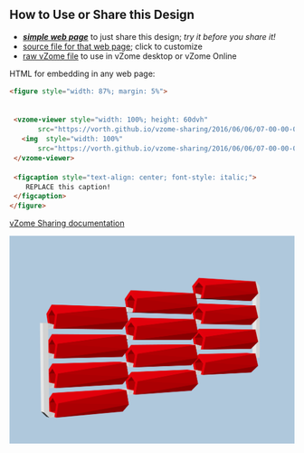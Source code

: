 
## How to Use or Share this Design

 - [***simple web page***](<https://vorth.github.io/vzome-sharing/2016/06/06/07-00-00-000Z-red-12-bobs-sprued/>) to just share this design; *try it before you share it!*
 - [source file for that web page](<https://github.com/vorth/vzome-sharing/edit/main/2016/06/06/07-00-00-000Z-red-12-bobs-sprued/index.md>); click to customize
 - [raw vZome file](<https://raw.githubusercontent.com/vorth/vzome-sharing/main/2016/06/06/07-00-00-000Z-red-12-bobs-sprued/red-12-bobs-sprued.vZome>) to use in vZome desktop or vZome Online
 
 HTML for embedding in any web page:
 ```html
<figure style="width: 87%; margin: 5%">
  
  
  <vzome-viewer style="width: 100%; height: 60dvh" 
        src="https://vorth.github.io/vzome-sharing/2016/06/06/07-00-00-000Z-red-12-bobs-sprued/red-12-bobs-sprued.vZome" >
    <img  style="width: 100%"
        src="https://vorth.github.io/vzome-sharing/2016/06/06/07-00-00-000Z-red-12-bobs-sprued/red-12-bobs-sprued.png" >
  </vzome-viewer>

  <figcaption style="text-align: center; font-style: italic;">
     REPLACE this caption!
  </figcaption>
</figure>

 ```

[vZome Sharing documentation](https://vzome.github.io/vzome/sharing.html#how-it-works)

![Image](<red-12-bobs-sprued.png>)

